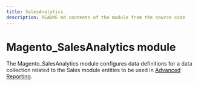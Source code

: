 ```yaml
---
title: SalesAnalytics
description: README.md contents of the module from the source code
---
```


# Magento_SalesAnalytics module

The Magento_SalesAnalytics module configures data definitions for a data collection related to the Sales module entities to be used in [Advanced Reporting](https://developer.adobe.com/commerce/php/development/advanced-reporting/modules/).
